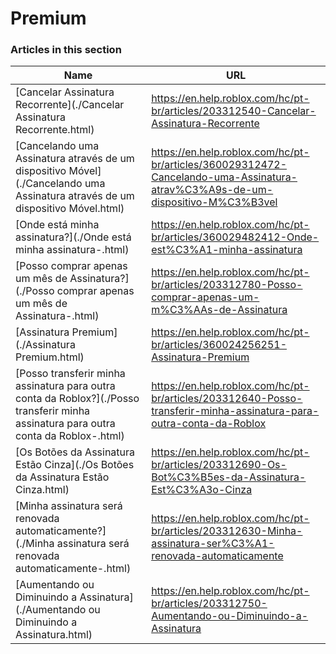 # Premium  
### Articles in this section
Name|URL
-|-
[Cancelar Assinatura Recorrente](./Cancelar Assinatura Recorrente.html) |https://en.help.roblox.com/hc/pt-br/articles/203312540-Cancelar-Assinatura-Recorrente
[Cancelando uma Assinatura através de um dispositivo Móvel](./Cancelando uma Assinatura através de um dispositivo Móvel.html) |https://en.help.roblox.com/hc/pt-br/articles/360029312472-Cancelando-uma-Assinatura-atrav%C3%A9s-de-um-dispositivo-M%C3%B3vel
[Onde está minha assinatura?](./Onde está minha assinatura-.html) |https://en.help.roblox.com/hc/pt-br/articles/360029482412-Onde-est%C3%A1-minha-assinatura
[Posso comprar apenas um mês de Assinatura?](./Posso comprar apenas um mês de Assinatura-.html) |https://en.help.roblox.com/hc/pt-br/articles/203312780-Posso-comprar-apenas-um-m%C3%AAs-de-Assinatura
[Assinatura Premium](./Assinatura Premium.html) |https://en.help.roblox.com/hc/pt-br/articles/360024256251-Assinatura-Premium
[Posso transferir minha assinatura para outra conta da Roblox?](./Posso transferir minha assinatura para outra conta da Roblox-.html) |https://en.help.roblox.com/hc/pt-br/articles/203312640-Posso-transferir-minha-assinatura-para-outra-conta-da-Roblox
[Os Botões da Assinatura Estão Cinza](./Os Botões da Assinatura Estão Cinza.html) |https://en.help.roblox.com/hc/pt-br/articles/203312690-Os-Bot%C3%B5es-da-Assinatura-Est%C3%A3o-Cinza
[Minha assinatura será renovada automaticamente?](./Minha assinatura será renovada automaticamente-.html) |https://en.help.roblox.com/hc/pt-br/articles/203312630-Minha-assinatura-ser%C3%A1-renovada-automaticamente
[Aumentando ou Diminuindo a Assinatura](./Aumentando ou Diminuindo a Assinatura.html) |https://en.help.roblox.com/hc/pt-br/articles/203312750-Aumentando-ou-Diminuindo-a-Assinatura